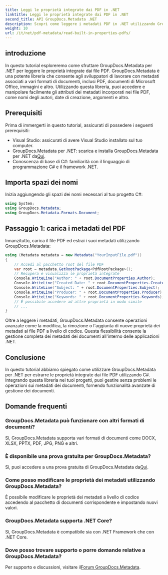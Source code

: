 ```yaml
---
title: Leggi le proprietà integrate dai PDF in .NET
linktitle: Leggi le proprietà integrate dai PDF in .NET
second_title: API GroupDocs.Metadata .NET
description: Scopri come leggere i metadati PDF in .NET utilizzando GroupDocs.Metadata. Accedi a nomi di autori, date di creazione, argomenti e altro ancora con il codice C#.
weight: 10
url: /it/net/pdf-metadata/read-built-in-properties-pdfs/
---
```

## introduzione
In questo tutorial esploreremo come sfruttare GroupDocs.Metadata per .NET per leggere le proprietà integrate dai file PDF. GroupDocs.Metadata è una potente libreria che consente agli sviluppatori di lavorare con metadati associati a vari formati di documenti, inclusi PDF, documenti di Microsoft Office, immagini e altro. Utilizzando questa libreria, puoi accedere e manipolare facilmente gli attributi dei metadati incorporati nei file PDF, come nomi degli autori, date di creazione, argomenti e altro.
## Prerequisiti
Prima di immergerti in questo tutorial, assicurati di possedere i seguenti prerequisiti:
- Visual Studio: assicurati di avere Visual Studio installato sul tuo computer.
-  GroupDocs.Metadata per .NET: scarica e installa GroupDocs.Metadata per .NET da[Qui](https://releases.groupdocs.com/metadata/net/).
- Conoscenza di base di C#: familiarità con il linguaggio di programmazione C# e il framework .NET.

## Importa spazi dei nomi
Inizia aggiungendo gli spazi dei nomi necessari al tuo progetto C#:
```csharp
using System;
using GroupDocs.Metadata;
using GroupDocs.Metadata.Formats.Document;
```
## Passaggio 1: carica i metadati del PDF
Innanzitutto, carica il file PDF ed estrai i suoi metadati utilizzando GroupDocs.Metadata:
```csharp
using (Metadata metadata = new Metadata("YourInputFile.pdf"))
{
    // Accedi al pacchetto root del file PDF
    var root = metadata.GetRootPackage<PdfRootPackage>();
    // Recupera e visualizza le proprietà integrate
    Console.WriteLine("Author: " + root.DocumentProperties.Author);
    Console.WriteLine("Created Date: " + root.DocumentProperties.CreatedDate);
    Console.WriteLine("Subject: " + root.DocumentProperties.Subject);
    Console.WriteLine("Producer: " + root.DocumentProperties.Producer);
    Console.WriteLine("Keywords: " + root.DocumentProperties.Keywords);
    // È possibile accedere ad altre proprietà in modo simile
    // ...
}
```
Oltre a leggere i metadati, GroupDocs.Metadata consente operazioni avanzate come la modifica, la rimozione o l'aggiunta di nuove proprietà dei metadati ai file PDF a livello di codice. Questa flessibilità consente la gestione completa dei metadati dei documenti all'interno delle applicazioni .NET.
## Conclusione
In questo tutorial abbiamo spiegato come utilizzare GroupDocs.Metadata per .NET per estrarre le proprietà integrate dai file PDF utilizzando C#. Integrando questa libreria nei tuoi progetti, puoi gestire senza problemi le operazioni sui metadati dei documenti, fornendo funzionalità avanzate di gestione dei documenti.

## Domande frequenti
### GroupDocs.Metadata può funzionare con altri formati di documenti?
Sì, GroupDocs.Metadata supporta vari formati di documenti come DOCX, XLSX, PPTX, PDF, JPG, PNG e altri.
### È disponibile una prova gratuita per GroupDocs.Metadata?
Sì, puoi accedere a una prova gratuita di GroupDocs.Metadata da[Qui](https://releases.groupdocs.com/).
### Come posso modificare le proprietà dei metadati utilizzando GroupDocs.Metadata?
È possibile modificare le proprietà dei metadati a livello di codice accedendo al pacchetto di documenti corrispondente e impostando nuovi valori.
### GroupDocs.Metadata supporta .NET Core?
Sì, GroupDocs.Metadata è compatibile sia con .NET Framework che con .NET Core.
### Dove posso trovare supporto o porre domande relative a GroupDocs.Metadata?
 Per supporto e discussioni, visitare il[Forum GroupDocs.Metadata](https://forum.groupdocs.com/c/metadata/14).